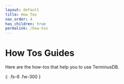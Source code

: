 ```yaml
---
layout: default
title: How Tos
nav_order: 4
has_children: true
permalink: /how-tos
---
```


# How Tos Guides
Here are the how-tos that help you to use TerminusDB.

{: .fs-6 .fw-300 }
